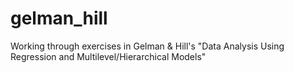# gelman_hill
Working through exercises in Gelman &amp; Hill's "Data Analysis Using Regression and Multilevel/Hierarchical Models"
